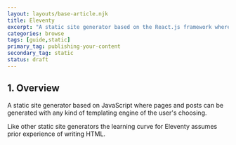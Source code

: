 ```yaml
---
layout: layouts/base-article.njk
title: Eleventy
excerpt: "A static site generator based on the React.js framework where pages and posts are rendered as a single page application."
categories: browse
tags: [guide,static]
primary_tag: publishing-your-content
secondary_tag: static
status: draft
---
```


## 1. Overview
A static site generator based on JavaScript where pages and posts can be generated with any kind of templating engine of the user's choosing.

Like other static site generators the learning curve for Eleventy assumes prior experience of writing HTML.